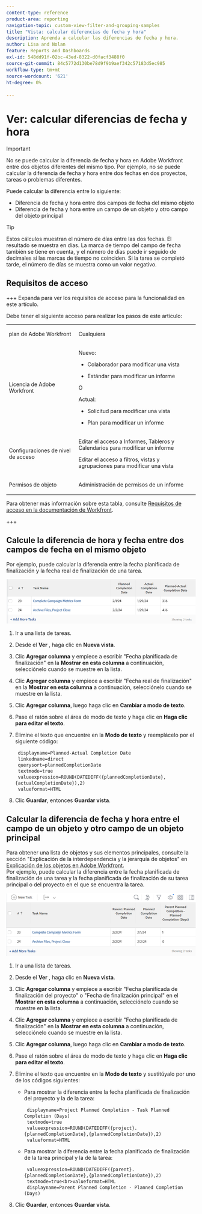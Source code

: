 ```yaml
---
content-type: reference
product-area: reporting
navigation-topic: custom-view-filter-and-grouping-samples
title: "Vista: calcular diferencias de fecha y hora"
description: Aprenda a calcular las diferencias de fecha y hora.
author: Lisa and Nolan
feature: Reports and Dashboards
exl-id: 548dd91f-02bc-43ed-8322-d0facf3488f0
source-git-commit: 84c5772d130be78d9f9b9aef342c57183d5ec985
workflow-type: tm+mt
source-wordcount: '621'
ht-degree: 0%

---
```


# Ver: calcular diferencias de fecha y hora

<!-- Audited: 1/2024 -->

>[!IMPORTANT]
>
>No se puede calcular la diferencia de fecha y hora en Adobe Workfront entre dos objetos diferentes del mismo tipo. Por ejemplo, no se puede calcular la diferencia de fecha y hora entre dos fechas en dos proyectos, tareas o problemas diferentes.

Puede calcular la diferencia entre lo siguiente:

* Diferencia de fecha y hora entre dos campos de fecha del mismo objeto
* Diferencia de fecha y hora entre un campo de un objeto y otro campo del objeto principal

>[!TIP]
>
>Estos cálculos muestran el número de días entre las dos fechas. El resultado se muestra en días. La marca de tiempo del campo de fecha también se tiene en cuenta, y el número de días puede ir seguido de decimales si las marcas de tiempo no coinciden. Si la tarea se completó tarde, el número de días se muestra como un valor negativo.

## Requisitos de acceso

+++ Expanda para ver los requisitos de acceso para la funcionalidad en este artículo.

Debe tener el siguiente acceso para realizar los pasos de este artículo:

<table style="table-layout:auto"> 
 <col> 
 <col> 
 <tbody> 
  <tr> 
   <td role="rowheader">plan de Adobe Workfront</td> 
   <td> <p>Cualquiera</p> </td> 
  </tr> 
  <tr> 
   <td role="rowheader">Licencia de Adobe Workfront</td> 
   <td> <p>Nuevo: </p><ul><li><p>Colaborador para modificar una vista </p></li><li>
   <p>Estándar para modificar un informe</p></li></ul><p>O</p><p>Actual:</p><ul><li><p>Solicitud para modificar una vista </p></li><li>
   <p>Plan para modificar un informe</p> </li><ul></td> 
  </tr> 
  <tr> 
   <td role="rowheader">Configuraciones de nivel de acceso</td> 
   <td> <p>Editar el acceso a Informes, Tableros y Calendarios para modificar un informe</p> <p>Editar el acceso a filtros, vistas y agrupaciones para modificar una vista</p> </td> 
  </tr>  
  <tr> 
   <td role="rowheader">Permisos de objeto</td> 
   <td> <p>Administración de permisos de un informe</p>  </td> 
  </tr> 
 </tbody> 
</table>

Para obtener más información sobre esta tabla, consulte [Requisitos de acceso en la documentación de Workfront](/help/quicksilver/administration-and-setup/add-users/access-levels-and-object-permissions/access-level-requirements-in-documentation.md).

+++

## Calcule la diferencia de hora y fecha entre dos campos de fecha en el mismo objeto

Por ejemplo, puede calcular la diferencia entre la fecha planificada de finalización y la fecha real de finalización de una tarea.

![](assets/view-planned-actual-completion-dates-datediff-column-new.png)

1. Ir a una lista de tareas.
1. Desde el **Ver** , haga clic en **Nueva vista**.

1. Clic **Agregar columna** y empiece a escribir &quot;Fecha planificada de finalización&quot; en la **Mostrar en esta columna** a continuación, selecciónelo cuando se muestre en la lista.

1. Clic **Agregar columna** y empiece a escribir &quot;Fecha real de finalización&quot; en la **Mostrar en esta columna** a continuación, selecciónelo cuando se muestre en la lista.

1. Clic **Agregar columna**, luego haga clic en **Cambiar a modo de texto**.

1. Pase el ratón sobre el área de modo de texto y haga clic en **Haga clic para editar el texto**.
1. Elimine el texto que encuentre en la **Modo de texto** y reemplácelo por el siguiente código:

   ```
    displayname=Planned-Actual Completion Date
    linkedname=direct
    querysort=plannedCompletionDate
    textmode=true
    valueexpression=ROUND(DATEDIFF({plannedCompletionDate},{actualCompletionDate}),2)
    valueformat=HTML
   ```

1. Clic **Guardar**, entonces **Guardar vista**.

## Calcular la diferencia de fecha y hora entre el campo de un objeto y otro campo de un objeto principal

Para obtener una lista de objetos y sus elementos principales, consulte la sección &quot;Explicación de la interdependencia y la jerarquía de objetos&quot; en [Explicación de los objetos en Adobe Workfront](../../../workfront-basics/navigate-workfront/workfront-navigation/understand-objects.md).\
Por ejemplo, puede calcular la diferencia entre la fecha planificada de finalización de una tarea y la fecha planificada de finalización de su tarea principal o del proyecto en el que se encuentra la tarea.

![](assets/view-project-planned-task-planned-completion-dates-datediff-column-new.png)

1. Ir a una lista de tareas.
1. Desde el **Ver** , haga clic en **Nueva vista**.

1. Clic **Agregar columna** y empiece a escribir &quot;Fecha planificada de finalización del proyecto&quot; o &quot;Fecha de finalización principal&quot; en el **Mostrar en esta columna** a continuación, selecciónelo cuando se muestre en la lista.

1. Clic **Agregar columna** y empiece a escribir &quot;Fecha planificada de finalización&quot; en la **Mostrar en esta columna** a continuación, selecciónelo cuando se muestre en la lista.

1. Clic **Agregar columna**, luego haga clic en **Cambiar a modo de texto**.

1. Pase el ratón sobre el área de modo de texto y haga clic en **Haga clic para editar el texto**.
1. Elimine el texto que encuentre en la **Modo de texto** y sustitúyalo por uno de los códigos siguientes:

   * Para mostrar la diferencia entre la fecha planificada de finalización del proyecto y la de la tarea:

     ```
      displayname=Project Planned Completion - Task Planned Completion (Days)
      textmode=true
      valueexpression=ROUND(DATEDIFF({project}.{plannedCompletionDate},{plannedCompletionDate}),2)
      valueformat=HTML
     ```

   * Para mostrar la diferencia entre la fecha planificada de finalización de la tarea principal y la de la tarea:

     ```
      valueexpression=ROUND(DATEDIFF({parent}.{plannedCompletionDate},{plannedCompletionDate}),2)
      textmode=true<br>valueformat=HTML
      displayname=Parent Planned Completion - Planned Completion (Days)
     ```

1. Clic **Guardar**, entonces **Guardar vista**.
